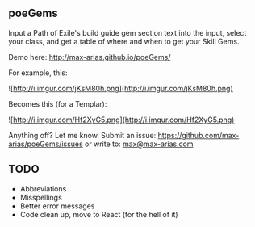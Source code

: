 poeGems
-------

Input a Path of Exile's build guide gem section text into the input, select your class, and get a table of where and when to get your Skill Gems.

Demo here: http://max-arias.github.io/poeGems/

For example, this:

![http://i.imgur.com/jKsM80h.png](http://i.imgur.com/jKsM80h.png)

Becomes this (for a Templar):

![http://i.imgur.com/Hf2XyG5.png](http://i.imgur.com/Hf2XyG5.png)

Anything off? Let me know. 
Submit an issue: https://github.com/max-arias/poeGems/issues or write to: max@max-arias.com


TODO
-----
- Abbreviations
- Misspellings
- Better error messages
- Code clean up, move to React (for the hell of it)
